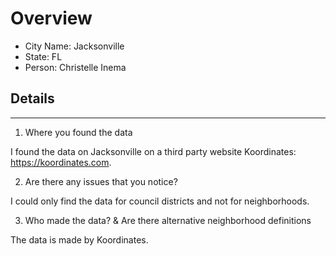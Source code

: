 # Overview

* City Name: Jacksonville
* State: FL
* Person: Christelle Inema

## Details

---

1. Where you found the data

I found the data on Jacksonville on a third party website Koordinates: https://koordinates.com. 


2. Are there any issues that you notice?

I could only find the data for council districts and not for neighborhoods. 

3. Who made the data?  & Are there alternative neighborhood definitions 

The data is made by Koordinates.